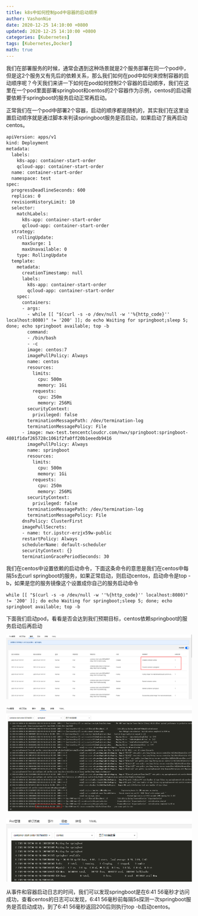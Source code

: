 ```yaml
---
title: k8s中如何控制pod中容器的启动顺序
author: VashonNie
date: 2020-12-25 14:10:00 +0800
updated: 2020-12-25 14:10:00 +0800
categories: [Kubernetes]
tags: [Kubernetes,Docker]
math: true
---
```


我们在部署服务的时候，通常会遇到这种场景就是2个服务部署在同一个pod中，但是这2个服务又有先后的依赖关系，那么我们如何在pod中如何来控制容器的启动顺序呢？今天我们来讲一下如何在pod如何控制2个容器的启动顺序，我们在这里在一个pod里面部署springboot和centos的2个容器作为示例，centos的启动需要依赖于springboot的服务启动正常再启动。

正常我们在一个pod中部署2个容器，启动的顺序都是随机的，其实我们在这里设置启动顺序就是通过脚本来判读springboot服务是否启动，如果启动了我再启动centos。

```
apiVersion: apps/v1
kind: Deployment
metadata:
  labels:
    k8s-app: container-start-order
    qcloud-app: container-start-order
  name: container-start-order
  namespace: test
spec:
  progressDeadlineSeconds: 600
  replicas: 0
  revisionHistoryLimit: 10
  selector:
    matchLabels:
      k8s-app: container-start-order
      qcloud-app: container-start-order
  strategy:
    rollingUpdate:
      maxSurge: 1
      maxUnavailable: 0
    type: RollingUpdate
  template:
    metadata:
      creationTimestamp: null
      labels:
        k8s-app: container-start-order
        qcloud-app: container-start-order
    spec:
      containers:
      - args:
        - while [[ "$(curl -s -o /dev/null -w ''%{http_code}'' localhost:8080)" != '200' ]]; do echo Waiting for springboot;sleep 5; done; echo springboot available; top -b
        command:
        - /bin/bash
        - -c
        image: centos:7
        imagePullPolicy: Always
        name: centos
        resources:
          limits:
            cpu: 500m
            memory: 1Gi
          requests:
            cpu: 250m
            memory: 256Mi
        securityContext:
          privileged: false
        terminationMessagePath: /dev/termination-log
        terminationMessagePolicy: File
      - image: nwx-test.tencentcloudcr.com/nwx/springboot:springboot-4801f1daf265728c1061f2fa0ff20b1eeedb9416
        imagePullPolicy: Always
        name: springboot
        resources:
          limits:
            cpu: 500m
            memory: 1Gi
          requests:
            cpu: 250m
            memory: 256Mi
        securityContext:
          privileged: false
        terminationMessagePath: /dev/termination-log
        terminationMessagePolicy: File
      dnsPolicy: ClusterFirst
      imagePullSecrets:
      - name: tcr.ipstcr-erzjx59w-public
      restartPolicy: Always
      schedulerName: default-scheduler
      securityContext: {}
      terminationGracePeriodSeconds: 30
```

我们在centos中设置依赖的启动命令，下面这条命令的意思是我们在centos中每隔5s去curl springboot的服务，如果正常启动，则启动centos，启动命令是top -b，如果是您的服务镜像这个设置成你自己的服务启动命令

```
while [[ "$(curl -s -o /dev/null -w ''%{http_code}'' localhost:8080)" != '200' ]]; do echo Waiting for springboot;sleep 5; done; echo springboot available; top -b
```

下面我们启动pod，看看是否会达到我们预期目标，centos依赖springboot的服务启动后再启动

![upload-image](/assets/images/blog/container-start-order/1.png) 

![upload-image](/assets/images/blog/container-start-order/2.png) 

![upload-image](/assets/images/blog/container-start-order/3.png) 

从事件和容器启动日志的时间，我们可以发现springboot是在6:41 56毫秒才访问成功，查看centos的日志可以发现，6:41 56毫秒前每隔5s探测一次springboot服务是否启动成功，到了6:41 56毫秒返回200后则执行top -b启动centos。